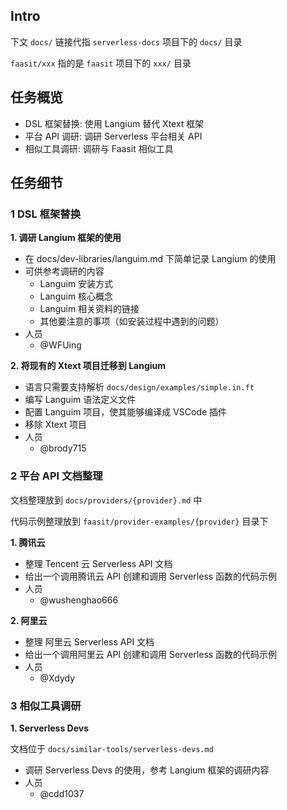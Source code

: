 ## Intro

下文 `docs/` 链接代指 `serverless-docs` 项目下的 `docs/` 目录

`faasit/xxx` 指的是 `faasit` 项目下的 `xxx/` 目录

## 任务概览

- DSL 框架替换: 使用 Langium 替代 Xtext 框架
- 平台 API 调研: 调研 Serverless 平台相关 API
- 相似工具调研: 调研与 Faasit 相似工具

## 任务细节

### 1 DSL 框架替换

**1. 调研 Langium 框架的使用**

- 在 docs/dev-libraries/languim.md 下简单记录 Langium 的使用
- 可供参考调研的内容
  - Languim 安装方式
  - Languim 核心概念
  - Languim 相关资料的链接
  - 其他要注意的事项（如安装过程中遇到的问题）
- 人员
  - @WFUing

**2. 将现有的 Xtext 项目迁移到 Langium**

- 语言只需要支持解析 `docs/design/examples/simple.in.ft`
- 编写 Languim 语法定义文件
- 配置 Languim 项目，使其能够编译成 VSCode 插件
- 移除 Xtext 项目
- 人员
  - @brody715

### 2 平台 API 文档整理

文档整理放到 `docs/providers/{provider}.md` 中

代码示例整理放到 `faasit/provider-examples/{provider}` 目录下

**1. 腾讯云**

- 整理 Tencent 云 Serverless API 文档
- 给出一个调用腾讯云 API 创建和调用 Serverless 函数的代码示例
- 人员
  - @wushenghao666

**2. 阿里云**

- 整理 阿里云 Serverless API 文档
- 给出一个调用阿里云 API 创建和调用 Serverless 函数的代码示例
- 人员
  - @Xdydy

### 3 相似工具调研

**1. Serverless Devs**

文档位于 `docs/similar-tools/serverless-devs.md`

- 调研 Serverless Devs 的使用，参考 Langium 框架的调研内容
- 人员
  - @cdd1037
